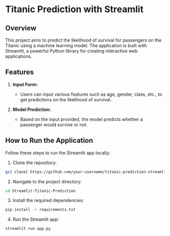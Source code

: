 # Titanic Prediction with Streamlit

## Overview

This project aims to predict the likelihood of survival for passengers on the Titanic using a machine learning model. The application is built with Streamlit, a powerful Python library for creating interactive web applications.

## Features

1. **Input Form:**
   - Users can input various features such as age, gender, class, etc., to get predictions on the likelihood of survival.

2. **Model Prediction:**
   - Based on the input provided, the model predicts whether a passenger would survive or not.

## How to Run the Application

Follow these steps to run the Streamlit app locally:

1. Clone the repository:

```bash
git clone[ https://github.com/your-username/titanic-prediction-streamlit.git](https://github.com/ZG3Z/Streamlit-Titanic-Prediction.git)
```
   
2. Navigate to the project directory:

```bash
cd Streamlit-Titanic-Prediction
```
   
3. Install the required dependencies:

```bash
pip install -r requirements.txt
```
   
4. Run the Streamlit app:

```bash
streamlit run app.py
```
